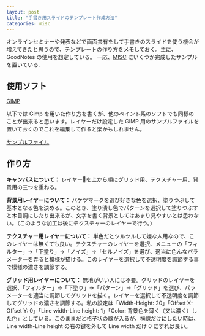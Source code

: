 ```yaml
---
layout: post
title: "手書き用スライドのテンプレート作成方法"
categories: misc
---
```


オンラインセミナーや発表などで画面共有をして手書きのスライドを使う機会が増えてきたと思うので、テンプレートの作り方をメモしておく。主に、GoodNotes の使用を想定している。
一応、[MISC](https://wataruyuasa.github.io/math/misc/) にいくつか完成したサンプルを置いている.

## 使用ソフト

[GIMP](https://www.gimp.org/)

以下では Gimp を用いた作り方を書くが、他のペイント系のソフトでも同様のことが出来ると思います。レイヤーだけ設定した GIMP 用のサンプルファイルを置いておくのでこれを編集して作ると楽かもしれません。

[サンプルファイル](../../../material/gimpsample.xcf)

## 作り方

**キャンバスについて：**
レイヤーを上から順にグリッド用、テクスチャー用、背景用の三つを重ねる。

**背景用レイヤーについて：**
バケツマークを選び好きな色を選択、塗りつぶして基本となる色を決める。このとき、塗り潰し色でパターンを選択して塗りつぶすと木目調にしたり出来るが、文字を書く背景としてはあまり見やすいとは思わない。（このような加工は後にテクスチャーのレイヤーで行う。）

**テクスチャー用レイヤーについて：**
単色だとツルツルして嫌な人用なので、このレイヤーは無くても良い。テクスチャーのレイヤーを選択、メニューの「フィルター」→「下塗り」→「ノイズ」→「セルノイズ」を選び、適当に色んなパラメーターを弄ると模様が描ける。このレイヤーを選択して不透明度を調節する事で模様の濃さを調節する。

**グリッド用レイヤーについて：**
無地がいい人には不要。グリッドのレイヤーを選択、「フィルター」→「下塗り」→「パターン」→「グリッド」を選び、パラメーターを適当に調節してグリッドを描く。レイヤーを選択して不透明度を調節してグリッドの濃さを調節する。私の設定は「Width-Height: 20」「Offset X-Offset Y: 0」「Line width-Line height: 1」「Color: 背景色を薄く（又は濃く）した色」としている。このままだと格子状の線が入るが、横線だけにしたい時は、Line width-Line height の右の鍵を外して Line width だけ 0 にすれば良い。
